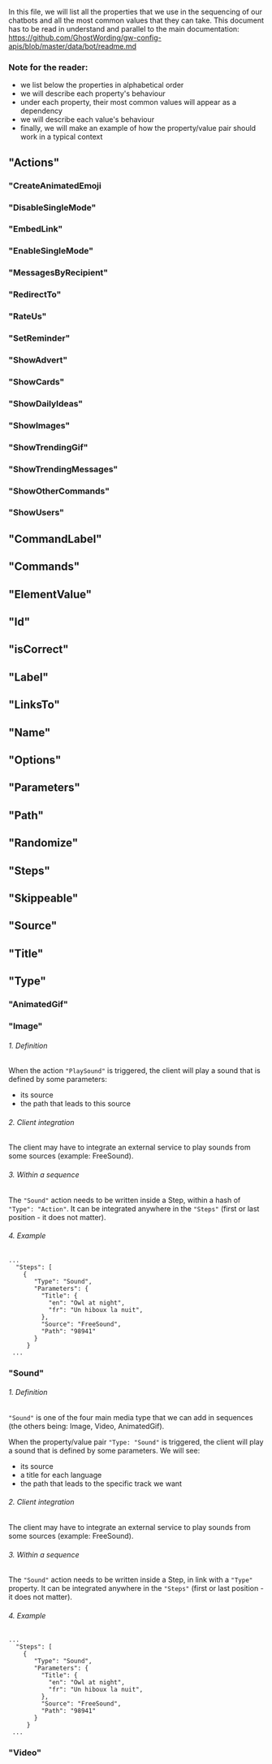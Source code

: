 In this file, we will list all the properties that we use in the sequencing of our chatbots and all the most common values that they can take. 
This document has to be read in understand and parallel to the main documentation: https://github.com/GhostWording/gw-config-apis/blob/master/data/bot/readme.md

### Note for the reader:
- we list below the properties in alphabetical order
- we will describe each property's behaviour
- under each property, their most common values will appear as a dependency
- we will describe each value's behaviour
- finally, we will make an example of how the property/value pair should work in a typical context


## "Actions"

### "CreateAnimatedEmoji

### "DisableSingleMode"

### "EmbedLink"

### "EnableSingleMode" 

### "MessagesByRecipient"

### "RedirectTo"

### "RateUs"

### "SetReminder"

### "ShowAdvert"

### "ShowCards"

### "ShowDailyIdeas"

### "ShowImages"

### "ShowTrendingGif"

### "ShowTrendingMessages"

### "ShowOtherCommands"

### "ShowUsers"

## "CommandLabel"

## "Commands"

## "ElementValue"

## "Id"

## "isCorrect"

## "Label"

## "LinksTo"

## "Name"

## "Options"

## "Parameters"

## "Path"

## "Randomize"

## "Steps"

## "Skippeable"

## "Source"

## "Title"

## "Type"

### "AnimatedGif"

### "Image"

###### 1. Definition

When the action `"PlaySound"` is triggered, the client will play a sound that is defined by some parameters:
- its source
- the path that leads to this source

###### 2. Client integration

The client may have to integrate an external service to play sounds from some sources (example: FreeSound).

###### 3. Within a sequence

The `"Sound"` action needs to be written inside a Step, within a hash of `"Type": "Action"`. It can be integrated anywhere in the `"Steps"` (first or last position - it does not matter).

###### 4. Example

    ...
      "Steps": [
        {
           "Type": "Sound",
           "Parameters": {
             "Title": {
               "en": "Owl at night",
               "fr": "Un hiboux la nuit",
             },
             "Source": "FreeSound",
             "Path": "98941"
           }
         }
     ...


### "Sound"

###### 1. Definition

`"Sound"` is one of the four main media type that we can add in sequences (the others being: Image, Video, AnimatedGif).

When the property/value pair `"Type: "Sound"` is triggered, the client will play a sound that is defined by some parameters. We will see:
- its source
- a title for each language
- the path that leads to the specific track we want

###### 2. Client integration

The client may have to integrate an external service to play sounds from some sources (example: FreeSound).

###### 3. Within a sequence

The `"Sound"` action needs to be written inside a Step, in link with a `"Type"` property. It can be integrated anywhere in the `"Steps"` (first or last position - it does not matter).

###### 4. Example

    ...
      "Steps": [
        {
           "Type": "Sound",
           "Parameters": {
             "Title": {
               "en": "Owl at night",
               "fr": "Un hiboux la nuit",
             },
             "Source": "FreeSound",
             "Path": "98941"
           }
         }
     ...


### "Video"



